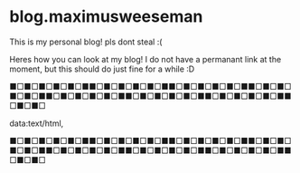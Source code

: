 # blog.maximusweeseman
This is my personal blog! pls dont steal :(

Heres how you can look at my blog! I do not have a permanant link at the moment, but this should do just fine for a while :D

■□■□■□■□■□■■□■□■□■□■□■■□■□■□■□■□■■□■□■□■□■□■■□■□■□■□■□■■□■□■□■□■□■■□■□■□■□■□■■□■□■□

data:text/html, <script> function getHtml(file){ return new Promise((resolve) => { fetch(file) .then((response) => { return response.text(); }) .then((html) => { resolve(html); }); }); } async function start(){ var html=await getHtml('https://raw.githubusercontent.com/maximusweeseman/blog.maximusweeseman/main/Index.html'); html=html.toString(); console.log(html); document.body.innerHTML=html; } start(); </script>

■□■□■□■□■□■■□■□■□■□■□■■□■□■□■□■□■■□■□■□■□■□■■□■□■□■□■□■■□■□■□■□■□■■□■□■□■□■□■■□■□■□

